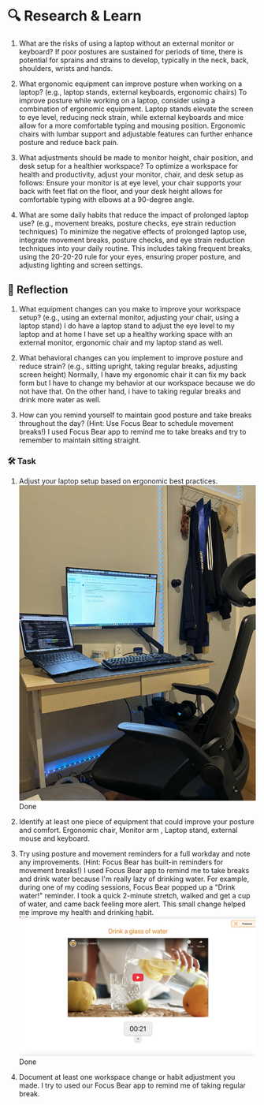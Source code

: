 # 🔍 Research & Learn

1. What are the risks of using a laptop without an external monitor or keyboard?
   If poor postures are sustained for periods of time, there is potential for sprains and strains to develop, typically in the neck, back, shoulders, wrists and hands.

2. What ergonomic equipment can improve posture when working on a laptop? (e.g., laptop stands, external keyboards, ergonomic chairs)
   To improve posture while working on a laptop, consider using a combination of ergonomic equipment. Laptop stands elevate the screen to eye level, reducing neck strain, while external keyboards and mice allow for a more comfortable typing and mousing position. Ergonomic chairs with lumbar support and adjustable features can further enhance posture and reduce back pain.

3. What adjustments should be made to monitor height, chair position, and desk setup for a healthier workspace?
   To optimize a workspace for health and productivity, adjust your monitor, chair, and desk setup as follows: Ensure your monitor is at eye level, your chair supports your back with feet flat on the floor, and your desk height allows for comfortable typing with elbows at a 90-degree angle.

4. What are some daily habits that reduce the impact of prolonged laptop use? (e.g., movement breaks, posture checks, eye strain reduction techniques)
   To minimize the negative effects of prolonged laptop use, integrate movement breaks, posture checks, and eye strain reduction techniques into your daily routine. This includes taking frequent breaks, using the 20-20-20 rule for your eyes, ensuring proper posture, and adjusting lighting and screen settings.

## 📝 Reflection

1. What equipment changes can you make to improve your workspace setup? (e.g., using an external monitor, adjusting your chair, using a laptop stand)
   I do have a laptop stand to adjust the eye level to my laptop and at home I have set up a healthy working space with an external monitor, ergonomic chair and my laptop stand as well.

2. What behavioral changes can you implement to improve posture and reduce strain? (e.g., sitting upright, taking regular breaks, adjusting screen height)
   Normally, I have my ergonomic chair it can fix my back form but I have to change my behavior at our workspace because we do not have that. On the other hand, i have to taking regular breaks and drink more water as well.

3. How can you remind yourself to maintain good posture and take breaks throughout the day? (Hint: Use Focus Bear to schedule movement breaks!)
   I used Focus Bear app to remind me to take breaks and try to remember to maintain sitting straight.

### 🛠️ Task

1. Adjust your laptop setup based on ergonomic best practices.
   ![Workspace Evidence](workspace_setup.png)
   Done

2. Identify at least one piece of equipment that could improve your posture and comfort.
   Ergonomic chair, Monitor arm , Laptop stand, external mouse and keyboard.

3. Try using posture and movement reminders for a full workday and note any improvements. (Hint: Focus Bear has built-in reminders for movement breaks!)
   I used Focus Bear app to remind me to take breaks and drink water because I'm really lazy of drinking water. For example, during one of my coding sessions, Focus Bear popped up a "Drink water!" reminder. I took a quick 2-minute stretch, walked and get a cup of water, and came back feeling more alert. This small change helped me improve my health and drinking habit.
   ![Focus Bear Reminder Evidence](Drink_water.png)
   Done

4. Document at least one workspace change or habit adjustment you made.
   I try to used our Focus Bear app to remind me of taking regular break.
